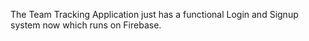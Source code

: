 The Team Tracking Application just has a functional Login and Signup system now which runs on Firebase.
